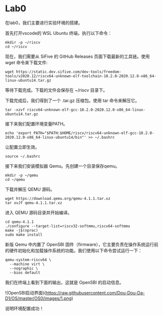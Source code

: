 # Lab0

在lab0，我们主要进行实验环境的搭建。

首先打开vscode的 WSL Ubuntu 终端，执行以下命令：

```
mkdir -p ~/riscv
cd ~/riscv
```

现在，我们需要从 SiFive 的 GitHub Releases 页面下载最新的工具链。使用 wget 命令来下载文件:

```
wget https://static.dev.sifive.com/dev-tools/freedom-tools/v2020.12/riscv64-unknown-elf-toolchain-10.2.0-2020.12.8-x86_64-linux-ubuntu14.tar.gz
```
等待下载完成。下载的文件会保存在 ~/riscv 目录下。

下载完成后，我们得到了一个 .tar.gz 压缩包。使用 tar 命令来解压它。

```
tar -xzvf riscv64-unknown-elf-gcc-10.2.0-2020.12.0-x86_64-linux-ubuntu14.tar.gz
```

接下来我们配置环境变量PATH。

```
echo 'export PATH="$PATH:$HOME/riscv/riscv64-unknown-elf-gcc-10.2.0-2020.12.0-x86_64-linux-ubuntu14/bin"' >> ~/.bashrc
```

让配置立即生效。

```
source ~/.bashrc
```

接下来我们安装模拟器 Qemu。先创建一个目录保存qemu。

```
mkdir -p ~/qemu
cd ~/qemu
```

下载并解压 QEMU 源码。

```
wget https://download.qemu.org/qemu-4.1.1.tar.xz
tar xvJf qemu-4.1.1.tar.xz
```

进入 QEMU 源码目录并开始编译。

```
cd qemu-4.1.1
./configure --target-list=riscv32-softmmu,riscv64-softmmu
make -j$(nproc) 
sudo make install
```

新版 Qemu 中内置了 OpenSBI 固件（firmware），它主要负责在操作系统运行前的硬件初始化和加载操作系统的功能。我们使用以下命令尝试运行一下：

```
qemu-system-riscv64 \
  --machine virt \
  --nographic \
  --bios default
```
我们在终端上看到下面的输出，这就是 OpenSBI 的启动信息。

!(OpenSBI启动界面)(https://raw.githubusercontent.com/Dou-Dou-Da-D1/OS/master/OS0/images/1.png)

说明环境配置成功！
